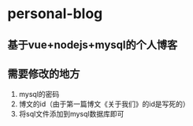 # personal-blog

## 基于vue+nodejs+mysql的个人博客


## 需要修改的地方
1. mysql的密码
2. 博文的id（由于第一篇博文《关于我们》的id是写死的）
3. 将sql文件添加到mysql数据库即可

